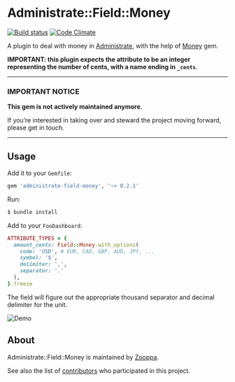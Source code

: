 # Administrate::Field::Money

[![Build status](https://github.com/zooppa/administrate-field-money/actions/workflows/build.yml/badge.svg)](https://github.com/zooppa/administrate-field-money/actions/workflows/build.yml) [![Code Climate](https://codeclimate.com/github/zooppa/administrate-field-money/badges/gpa.svg)](https://codeclimate.com/github/zooppa/administrate-field-money)

A plugin to deal with money in [Administrate], with the help of [Money] gem.

**IMPORTANT: this plugin expects the attribute to be an integer representing the
number of cents, with a name ending in `_cents`**.

---

### IMPORTANT NOTICE

**This gem is not actively maintained anymore**.

If you’re interested in taking over and steward the project moving forward, please get in touch.

---

## Usage

Add it to your `Gemfile`:

```ruby
gem 'administrate-field-money', '~> 0.2.1'
```

Run:

```bash
$ bundle install
```

Add to your `FooDashboard`:

```ruby
ATTRIBUTE_TYPES = {
  amount_cents: Field::Money.with_options(
    code: 'USD', # EUR, CAD, GBP, AUD, JPY, ...
    symbol: '$',
    delimiter: ',',
    separator: '.'
  ),
}.freeze
```

The field will figure out the appropriate thousand separator and decimal delimiter for the unit.

![Demo](https://raw.githubusercontent.com/zooppa/administrate-field-money/master/demo.gif)

## About

Administrate::Field::Money is maintained by [Zooppa].

See also the list of [contributors](https://github.com/zooppa/administrate-field-money/contributors) who participated in this project.

[administrate]: https://github.com/thoughtbot/administrate
[money]: https://github.com/RubyMoney/money
[zooppa]: https://www.zooppa.com/
